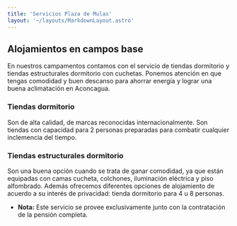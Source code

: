 ```yaml
---
title: 'Servicios Plaza de Mulas'
layout: '~/layouts/MarkdownLayout.astro'
---
```

## Alojamientos en campos base
En nuestros campamentos contamos con el servicio de tiendas dormitorio y tiendas estructurales dormitorio con cuchetas. Ponemos atención en que tengas comodidad y buen descanso para ahorrar energía y lograr una buena aclimatación en Aconcagua.

### Tiendas dormitorio
Son de alta calidad, de marcas reconocidas internacionalmente. Son tiendas con capacidad para 2 personas preparadas para combatir cualquier inclemencia del tiempo.

### Tiendas estructurales dormitorio

Son una buena opción cuando se trata de ganar comodidad, ya que están equipadas con camas cucheta, colchones, iluminación eléctrica y piso alfombrado. Además ofrecemos diferentes opciones de alojamiento de acuerdo a su interés de privacidad: tienda dormitorio para 4 u 8 personas.
- **Nota:** Este servicio se provee exclusivamente junto con la contratación de la pensión completa.

